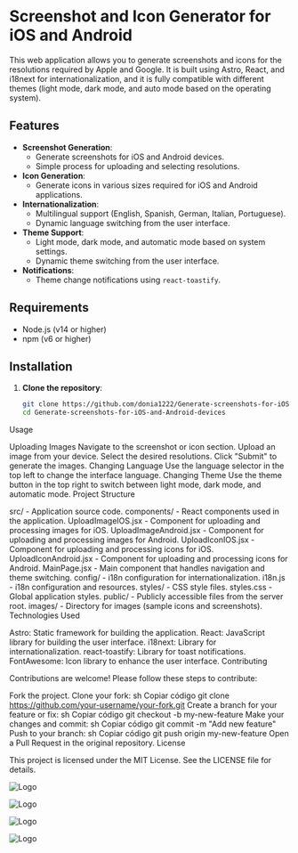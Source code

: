 # Screenshot and Icon Generator for iOS and Android

This web application allows you to generate screenshots and icons for the resolutions required by Apple and Google. It is built using Astro, React, and i18next for internationalization, and it is fully compatible with different themes (light mode, dark mode, and auto mode based on the operating system).

## Features

- **Screenshot Generation**:
  - Generate screenshots for iOS and Android devices.
  - Simple process for uploading and selecting resolutions.
- **Icon Generation**:
  - Generate icons in various sizes required for iOS and Android applications.
- **Internationalization**:
  - Multilingual support (English, Spanish, German, Italian, Portuguese).
  - Dynamic language switching from the user interface.
- **Theme Support**:
  - Light mode, dark mode, and automatic mode based on system settings.
  - Dynamic theme switching from the user interface.
- **Notifications**:
  - Theme change notifications using `react-toastify`.

## Requirements

- Node.js (v14 or higher)
- npm (v6 or higher)

## Installation

1. **Clone the repository**:
   ```sh
   git clone https://github.com/donia1222/Generate-screenshots-for-iOS-and-Android-devices
   cd Generate-screenshots-for-iOS-and-Android-devices

Usage

Uploading Images
Navigate to the screenshot or icon section.
Upload an image from your device.
Select the desired resolutions.
Click "Submit" to generate the images.
Changing Language
Use the language selector in the top left to change the interface language.
Changing Theme
Use the theme button in the top right to switch between light mode, dark mode, and automatic mode.
Project Structure

src/ - Application source code.
components/ - React components used in the application.
UploadImageIOS.jsx - Component for uploading and processing images for iOS.
UploadImageAndroid.jsx - Component for uploading and processing images for Android.
UploadIconIOS.jsx - Component for uploading and processing icons for iOS.
UploadIconAndroid.jsx - Component for uploading and processing icons for Android.
MainPage.jsx - Main component that handles navigation and theme switching.
config/ - i18n configuration for internationalization.
i18n.js - i18n configuration and resources.
styles/ - CSS style files.
styles.css - Global application styles.
public/ - Publicly accessible files from the server root.
images/ - Directory for images (sample icons and screenshots).
Technologies Used

Astro: Static framework for building the application.
React: JavaScript library for building the user interface.
i18next: Library for internationalization.
react-toastify: Library for toast notifications.
FontAwesome: Icon library to enhance the user interface.
Contributing

Contributions are welcome! Please follow these steps to contribute:

Fork the project.
Clone your fork:
sh
Copiar código
git clone https://github.com/your-username/your-fork.git
Create a branch for your feature or fix:
sh
Copiar código
git checkout -b my-new-feature
Make your changes and commit:
sh
Copiar código
git commit -m "Add new feature"
Push to your branch:
sh
Copiar código
git push origin my-new-feature
Open a Pull Request in the original repository.
License

This project is licensed under the MIT License. See the LICENSE file for details.

![Logo](https://generate-screenshots.lweb.ch/imagenes/captura5.png)

![Logo](https://generate-screenshots.lweb.ch/imagenes/captura6.png)

![Logo](https://generate-screenshots.lweb.ch/imagenes/captura24.png)

![Logo](https://generate-screenshots.lweb.ch/imagenes/captura.png)

